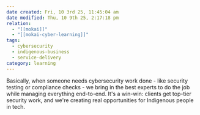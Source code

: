 ```yaml
---
date created: Fri, 10 3rd 25, 11:45:04 am
date modified: Thu, 10 9th 25, 2:17:18 pm
relation:
  - "[[mokai]]"
  - "[[mokai-cyber-learning]]"
tags:
  - cybersecurity
  - indigenous-business
  - service-delivery
category: learning
---
```

Basically, when someone needs cybersecurity work done - like security testing or compliance checks - we bring in the best experts to do the job while managing everything end-to-end. It's a win-win: clients get top-tier security work, and we're creating real opportunities for Indigenous people in tech.
